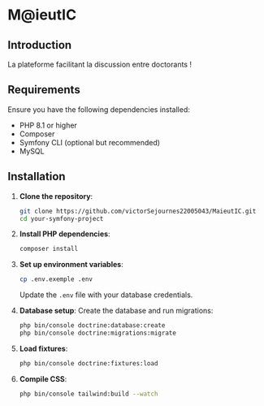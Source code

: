 # M@ieutIC

## Introduction
La plateforme facilitant la discussion entre doctorants !

## Requirements
Ensure you have the following dependencies installed:
- PHP 8.1 or higher
- Composer
- Symfony CLI (optional but recommended)
- MySQL

## Installation
1. **Clone the repository**:
   ```sh
   git clone https://github.com/victorSejournes22005043/MaieutIC.git
   cd your-symfony-project
   ```

2. **Install PHP dependencies**:
   ```sh
   composer install
   ```

4. **Set up environment variables**:
   ```sh
   cp .env.exemple .env
   ```
   Update the `.env` file with your database credentials.

5. **Database setup**:
   Create the database and run migrations:
   ```sh
   php bin/console doctrine:database:create
   php bin/console doctrine:migrations:migrate
   ```
6. **Load fixtures**:

   ```sh
   php bin/console doctrine:fixtures:load
   ```

7. **Compile CSS**:
   ```sh
   php bin/console tailwind:build --watch
   ```


